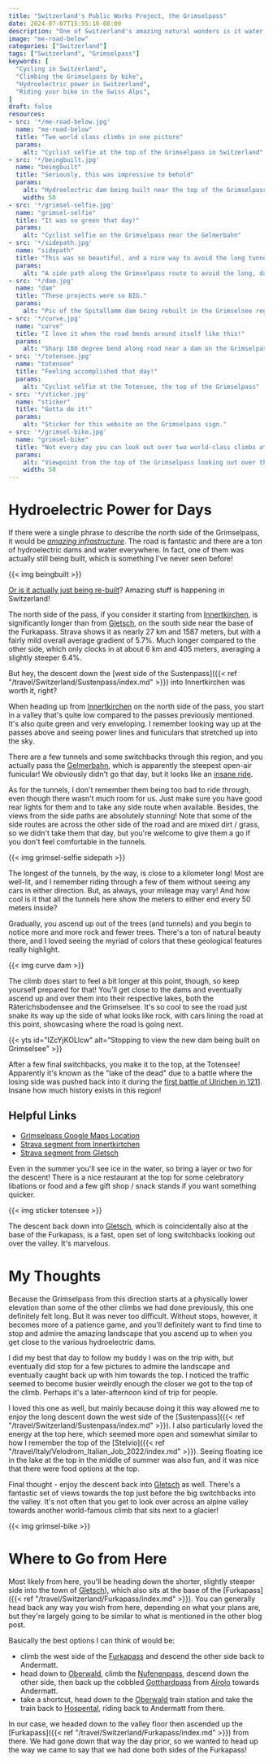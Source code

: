 ```yaml
---
title: "Switzerland's Public Works Project, the Grimselpass"
date: 2024-07-07T15:55:10-08:00
description: "One of Switzerland's amazing natural wonders is it water supply and how they use it to generate power. Climbing the Grimselpass on your bike is a fantastic way to see this up close and personal."
image: "me-road-below"
categories: ["Switzerland"]
tags: ["Switzerland", "Grimselpass"]
keywords: [
  "Cycling in Switzerland",
  "Climbing the Grimselpass by bike",
  "Hydroelectric power in Switzerland",
  "Riding your bike in the Swiss Alps",
]
draft: false
resources:
- src: '*/me-road-below.jpg'
  name: "me-road-below"
  title: "Two world class climbs in one picture"
  params:
    alt: "Cyclist selfie at the top of the Grimselpass in Switzerland"
- src: '*/beingbuilt.jpg'
  name: "beingbuilt"
  title: "Seriously, this was impressive to behold"
  params:
    alt: "Hydroelectric dam being built near the top of the Grimselpass"
    width: 50
- src: '*/grimsel-selfie.jpg'
  name: "grimsel-selfie"
  title: "It was so green that day!"
  params:
    alt: "Cyclist selfie on the Grimselpass near the Gelmerbahn"
- src: '*/sidepath.jpg'
  name: "sidepath"
  title: "This was so beautiful, and a nice way to avoid the long tunnel"
  params:
    alt: "A side path along the Grimselpass route to avoid the long, dark tunnel"
- src: '*/dam.jpg'
  name: "dam"
  title: "These projects were so BIG."
  params:
    alt: "Pic of the Spitallamm dam being rebuilt in the Grimselsee region"
- src: '*/curve.jpg'
  name: "curve"
  title: "I love it when the road bends around itself like this!"
  params:
    alt: "Sharp 180 degree bend along road near a dam on the Grimselpass."
- src: '*/totensee.jpg'
  name: "totensee"
  title: "Feeling accomplished that day!"
  params:
    alt: "Cyclist selfie at the Totensee, the top of the Grimselpass"
- src: '*/sticker.jpg'
  name: "sticker"
  title: "Gotta do it!"
  params:
    alt: "Sticker for this website on the Grimselpass sign."
- src: '*/grimsel-bike.jpg'
  name: "grimsel-bike"
  title: "Not every day you can look out over two world-class climbs at once!"
  params:
    alt: "Viewpoint from the top of the Grimselpass looking out over the Furkapass"
    width: 50
---
```

# Hydroelectric Power for Days
If there were a single phrase to describe the north side of the Grimselpass, it would be [_amazing infrastructure_](https://www.beanywhere.ch/en/september-2024-water-power-grimsel). The road is fantastic and there are a ton of hydroelectric dams and water everywhere. In fact, one of them was actually still being built, which is something I've never seen before!

{{< img beingbuilt >}}

[Or is it actually just being re-built](https://www.grimselstrom.ch/wp-content/uploads/press-release-kwo-build-dam-grimsel-1.pdf)? Amazing stuff is happening in Switzerland!

The north side of the pass, if you consider it starting from [Innertkirchen](https://maps.app.goo.gl/V2vVoLJFErSVYjEy9), is significantly longer than from [Gletsch](https://maps.app.goo.gl/Fnxyb86bvzYKorJD7), on the south side near the base of the Furkapass. Strava shows it as nearly 27 km and 1587 meters, but with a fairly mild overall average gradient of 5.7%. Much longer compared to the other side, which only clocks in at about 6 km and 405 meters, averaging a slightly steeper 6.4%.

But hey, the descent down the [west side of the Sustenpass]({{< ref "/travel/Switzerland/Sustenpass/index.md" >}}) into Innertkirchen was worth it, right?

When heading up from [Innertkirchen](https://maps.app.goo.gl/V2vVoLJFErSVYjEy9) on the north side of the pass, you start in a valley that's quite low compared to the passes previously mentioned. It's also quite green and very enveloping. I remember looking way up at the passes above and seeing power lines and funiculars that stretched up into the sky.

There are a few tunnels and some switchbacks through this region, and you actually pass the [Gelmerbahn](https://maps.app.goo.gl/NDAVPn9Azst7PPT8A), which is apparently the steepest open-air funicular! We obviously didn't go that day, but it looks like an [insane ride](https://www.youtube.com/watch?v=Iv5zqwIP-Lk).

As for the tunnels, I don't remember them being too bad to ride through, even though there wasn't much room for us. Just make sure you have good rear lights for them and to take any side route when available. Besides, the views from the side paths are absolutely stunning! Note that some of the side routes are across the other side of the road and are mixed dirt / grass, so we didn't take them that day, but you're welcome to give them a go if you don't feel comfortable in the tunnels.

{{< img grimsel-selfie sidepath >}}

The longest of the tunnels, by the way, is close to a kilometer long! Most are well-lit, and I remember riding through a few of them without seeing any cars in either direction. But, as always, your mileage may vary! And how cool is it that all the tunnels here show the meters to either end every 50 meters inside?

Gradually, you ascend up out of the trees (and tunnels) and you begin to notice more and more rock and fewer trees. There's a ton of natural beauty there, and I loved seeing the myriad of colors that these geological features really highlight.

{{< img curve dam >}}

The climb does start to feel a bit longer at this point, though, so keep yourself prepared for that! You'll get close to the dams and eventually ascend up and over them into their respective lakes, both the Räterichsbodensee and the Grimselsee. It's so cool to see the road just snake its way up the side of what looks like rock, with cars lining the road at this point, showcasing where the road is going next.

{{< yts id="IZcYjKOLlcw" alt="Stopping to view the new dam being built on Grimselsee" >}}

After a few final switchbacks, you make it to the top, at the Totensee! Apparently it's known as the "lake of the dead" due to a battle where the losing side was pushed back into it during the [first battle of Ulrichen in 1211](https://en.wikipedia.org/wiki/First_Battle_of_Ulrichen). Insane how much history exists in this region!

## Helpful Links
- [Grimselpass Google Maps Location](https://maps.app.goo.gl/Q1o32SZdxiZ1EuNG6)
- [Strava segment from Innertkirtchen](https://www.strava.com/segments/628745)
- [Strava segment from Gletsch](https://www.strava.com/segments/21822371)

Even in the summer you'll see ice in the water, so bring a layer or two for the descent! There is a nice restaurant at the top for some celebratory libations or food and a few gift shop / snack stands if you want something quicker.

{{< img sticker totensee >}}

The descent back down into [Gletsch](https://maps.app.goo.gl/Fnxyb86bvzYKorJD7), which is coincidentally also at the base of the Furkapass, is a fast, open set of long switchbacks looking out over the valley. It's marvelous.

# My Thoughts
Because the Grimselpass from this direction starts at a physically lower elevation than some of the other climbs we had done previously, this one definitely felt long. But it was never too difficult. Without stops, however, it becomes more of a patience game, and you'll definitely want to find time to stop and admire the amazing landscape that you ascend up to when you get close to the various hydroelectric dams.

I did my best that day to follow my buddy I was on the trip with, but eventually did stop for a few pictures to admire the landscape and eventually caught back up with him towards the top. I noticed the traffic seemed to become busier weirdly enough the closer we got to the top of the climb. Perhaps it's a later-afternoon kind of trip for people.

I loved this one as well, but mainly because doing it this way allowed me to enjoy the long descent down the west side of the [Sustenpass]({{< ref "/travel/Switzerland/Sustenpass/index.md" >}}). I also particularly loved the energy at the top here, which seemed more open and somewhat similar to how I remember the top of the [Stelvio]({{< ref "/travel/Italy/Velodrom_Italian_Job_2022/index.md" >}}). Seeing floating ice in the lake at the top in the middle of summer was also fun, and it was nice that there were food options at the top.

Final thought - enjoy the descent back into [Gletsch](https://maps.app.goo.gl/Fnxyb86bvzYKorJD7) as well. There's a fantastic set of views towards the top just before the big switchbacks into the valley. It's not often that you get to look over across an alpine valley towards another world-famous climb that sits next to a glacier!

{{< img grimsel-bike >}}

# Where to Go from Here
Most likely from here, you'll be heading down the shorter, slightly steeper side into the town of [Gletsch](https://maps.app.goo.gl/Fnxyb86bvzYKorJD7)), which also sits at the base of the [Furkapass]({{< ref "/travel/Switzerland/Furkapass/index.md" >}}). You can generally head back any way you wish from here, depending on what your plans are, but they're largely going to be similar to what is mentioned in the other blog post. 

Basically the best options I can think of would be:
- climb the west side of the [Furkapass](https://maps.app.goo.gl/EKnQyDBXaEZpxzBK8) and descend the other side back to Andermatt.
- head down to [Oberwald](https://maps.app.goo.gl/46iKHWwAEWGbvyFU6), climb the [Nufenenpass](https://maps.app.goo.gl/aTD2oWPwRxdSR5pL7), descend down the other side, then back up the cobbled [Gotthardpass](https://maps.app.goo.gl/LPx9aceRW16NkuZRA) from [Airolo](https://maps.app.goo.gl/rWPEtcHMUeAVL8Jx8) towards Andermatt.
- take a shortcut, head down to the [Oberwald](https://maps.app.goo.gl/46iKHWwAEWGbvyFU6) train station and take the train back to [Hospental](https://maps.app.goo.gl/NG7Uz54SmAxGSesM8), riding back to Andermatt from there.

In our case, we headed down to the valley floor then ascended up the [Furkapass]({{< ref "/travel/Switzerland/Furkapass/index.md" >}}) from there. We had gone down that way the day prior, so we wanted to head up the way we came to say that we had done both sides of the Furkapass!

